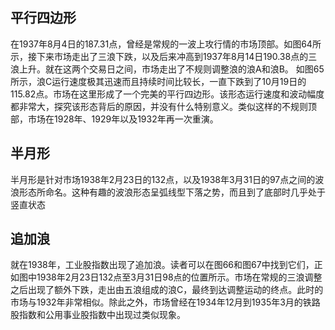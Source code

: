 ## 平行四边形
在1937年8月4日的187.31点，曾经是常规的一波上攻行情的市场顶部。如图64所示，接下来市场走出了三浪下跌，以及后来冲高到1937年8月14日190.38点的三浪上升。就在这两个交易日之间，市场走出了不规则调整浪的浪A和浪B。
如图65所示，浪C运行速度极其迅速而且持续时间比较长，一直下跌到了10月19日的115.82点。市场在这里形成了一个完美的平行四边形。该形态运行速度和波动幅度都非常大，探究该形态背后的原因，并没有什么特别意义。类似这样的不规则顶部，市场在1928年、1929年以及1932年再一次重演。

## 半月形
半月形是针对市场1938年2月23日的132点，以及1938年3月31日的97点之间的波浪形态所命名。这种有趣的波浪形态呈弧线型下落之势，而且到了底部时几乎处于竖直状态

## 追加浪
就在1938年，工业股指数出现了追加浪。读者可以在图66和图67中找到它们，正如图中1938年2月23日132点至3月31日98点的位置所示。市场在常规的三浪调整之后出现了额外下跌，走出由五浪组成的浪C，最终到达调整运动的终点。此时的市场与1932年非常相似。除此之外，市场曾经在1934年12月到1935年3月的铁路股指数和公用事业股指数中出现过类似现象。